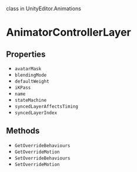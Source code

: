 class in UnityEditor.Animations
# AnimatorControllerLayer

## Properties
- `avatarMask`
- `blendingMode`
- `defaultWeight`
- `iKPass`
- `name`
- `stateMachine`
- `syncedLayerAffectsTiming`
- `syncedLayerIndex`
## Methods
- `GetOverrideBehaviours`
- `GetOverrideMotion`
- `SetOverrideBehaviours`
- `SetOverrideMotion`
